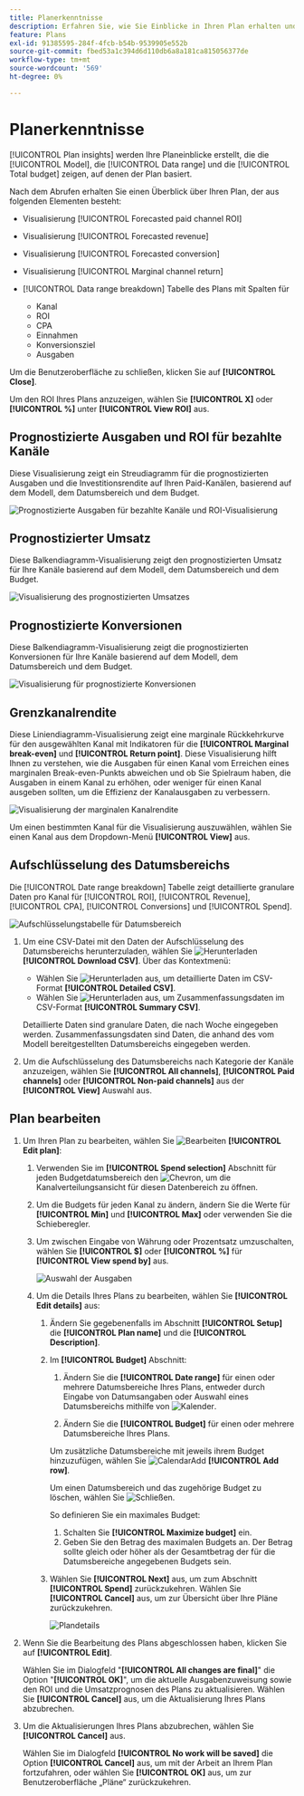 ```yaml
---
title: Planerkenntnisse
description: Erfahren Sie, wie Sie Einblicke in Ihren Plan erhalten und einen Plan in Mix Modeler bearbeiten können.
feature: Plans
exl-id: 91385595-284f-4fcb-b54b-9539905e552b
source-git-commit: fbed53a1c394d6d110db6a8a181ca815056377de
workflow-type: tm+mt
source-wordcount: '569'
ht-degree: 0%

---
```


# Planerkenntnisse


[!UICONTROL Plan insights] werden Ihre Planeinblicke erstellt, die die [!UICONTROL Model], die [!UICONTROL Data range] und die [!UICONTROL Total budget] zeigen, auf denen der Plan basiert.

Nach dem Abrufen erhalten Sie einen Überblick über Ihren Plan, der aus folgenden Elementen besteht:

- Visualisierung [!UICONTROL Forecasted paid channel ROI]
- Visualisierung [!UICONTROL Forecasted revenue]
- Visualisierung [!UICONTROL Forecasted conversion]
- Visualisierung [!UICONTROL Marginal channel return]
- [!UICONTROL Data range breakdown] Tabelle des Plans mit Spalten für

   - Kanal
   - ROI
   - CPA
   - Einnahmen
   - Konversionsziel
   - Ausgaben

Um die Benutzeroberfläche zu schließen, klicken Sie auf **[!UICONTROL Close]**.

Um den ROI Ihres Plans anzuzeigen, wählen Sie **[!UICONTROL X]** oder **[!UICONTROL  %]** unter **[!UICONTROL View ROI]** aus.

## Prognostizierte Ausgaben und ROI für bezahlte Kanäle

Diese Visualisierung zeigt ein Streudiagramm für die prognostizierten Ausgaben und die Investitionsrendite auf Ihren Paid-Kanälen, basierend auf dem Modell, dem Datumsbereich und dem Budget.

![Prognostizierte Ausgaben für bezahlte Kanäle und ROI-Visualisierung](../assets/overview-plan-forecasted-paid-channel-send-roi.png)


## Prognostizierter Umsatz

Diese Balkendiagramm-Visualisierung zeigt den prognostizierten Umsatz für Ihre Kanäle basierend auf dem Modell, dem Datumsbereich und dem Budget.

![Visualisierung des prognostizierten Umsatzes](../assets/overview-plan-forecasted-revenue.png)


## Prognostizierte Konversionen

Diese Balkendiagramm-Visualisierung zeigt die prognostizierten Konversionen für Ihre Kanäle basierend auf dem Modell, dem Datumsbereich und dem Budget.

![Visualisierung für prognostizierte Konversionen](../assets/overview-plan-forecasted-conversions.png)


## Grenzkanalrendite

Diese Liniendiagramm-Visualisierung zeigt eine marginale Rückkehrkurve für den ausgewählten Kanal mit Indikatoren für die **[!UICONTROL Marginal break-even]** und **[!UICONTROL Return point]**. Diese Visualisierung hilft Ihnen zu verstehen, wie die Ausgaben für einen Kanal vom Erreichen eines marginalen Break-even-Punkts abweichen und ob Sie Spielraum haben, die Ausgaben in einem Kanal zu erhöhen, oder weniger für einen Kanal ausgeben sollten, um die Effizienz der Kanalausgaben zu verbessern.

![Visualisierung der marginalen Kanalrendite](../assets/overview-plan-marginal-channel-return.png)

Um einen bestimmten Kanal für die Visualisierung auszuwählen, wählen Sie einen Kanal aus dem Dropdown-Menü **[!UICONTROL View]** aus.


## Aufschlüsselung des Datumsbereichs

Die [!UICONTROL Date range breakdown] Tabelle zeigt detaillierte granulare Daten pro Kanal für [!UICONTROL ROI], [!UICONTROL Revenue], [!UICONTROL CPA], [!UICONTROL Conversions] und [!UICONTROL Spend].

![Aufschlüsselungstabelle für Datumsbereich](../assets/overview-plan-date-range-breakdown.png)

1. Um eine CSV-Datei mit den Daten der Aufschlüsselung des Datumsbereichs herunterzuladen, wählen Sie ![Herunterladen](/help/assets/icons/Download.svg) **[!UICONTROL Download CSV]**. Über das Kontextmenü:

   - Wählen Sie ![Herunterladen](/help/assets/icons/Download.svg) aus, um detaillierte Daten im CSV-Format **[!UICONTROL Detailed CSV]**.
   - Wählen Sie ![Herunterladen](/help/assets/icons/Download.svg) aus, um Zusammenfassungsdaten im CSV-Format **[!UICONTROL Summary CSV]**.

   Detaillierte Daten sind granulare Daten, die nach Woche eingegeben werden. Zusammenfassungsdaten sind Daten, die anhand des vom Modell bereitgestellten Datumsbereichs eingegeben werden.

1. Um die Aufschlüsselung des Datumsbereichs nach Kategorie der Kanäle anzuzeigen, wählen Sie **[!UICONTROL All channels]**, **[!UICONTROL Paid channels]** oder **[!UICONTROL Non-paid channels]** aus der **[!UICONTROL View]** Auswahl aus.


## Plan bearbeiten

1. Um Ihren Plan zu bearbeiten, wählen Sie ![Bearbeiten](/help/assets/icons/Edit.svg) **[!UICONTROL Edit plan]**:

   1. Verwenden Sie im **[!UICONTROL Spend selection]** Abschnitt für jeden Budgetdatumsbereich den ![Chevron](/help/assets/icons/ChevronRight.svg), um die Kanalverteilungsansicht für diesen Datenbereich zu öffnen.

   1. Um die Budgets für jeden Kanal zu ändern, ändern Sie die Werte für **[!UICONTROL Min]** und **[!UICONTROL Max]** oder verwenden Sie die Schieberegler.

   1. Um zwischen Eingabe von Währung oder Prozentsatz umzuschalten, wählen Sie **[!UICONTROL $]** oder **[!UICONTROL %]** für **[!UICONTROL View spend by]** aus.

      ![Auswahl der Ausgaben](/help/assets/spend-selection.png)

   1. Um die Details Ihres Plans zu bearbeiten, wählen Sie **[!UICONTROL Edit details]** aus:

      1. Ändern Sie gegebenenfalls im Abschnitt **[!UICONTROL Setup]** die **[!UICONTROL Plan name]** und die **[!UICONTROL Description]**.

      1. Im **[!UICONTROL Budget]** Abschnitt:

         1. Ändern Sie die **[!UICONTROL Date range]** für einen oder mehrere Datumsbereiche Ihres Plans, entweder durch Eingabe von Datumsangaben oder Auswahl eines Datumsbereichs mithilfe von ![Kalender](/help/assets/icons/Calendar.svg).

         1. Ändern Sie die **[!UICONTROL Budget]** für einen oder mehrere Datumsbereiche Ihres Plans.

         Um zusätzliche Datumsbereiche mit jeweils ihrem Budget hinzuzufügen, wählen Sie ![CalendarAdd](/help/assets/icons/CalendarAdd.svg) **[!UICONTROL Add row]**.

         Um einen Datumsbereich und das zugehörige Budget zu löschen, wählen Sie ![Schließen](/help/assets/icons/Close.svg).

         So definieren Sie ein maximales Budget:

         1. Schalten Sie **[!UICONTROL Maximize budget]** ein.
         1. Geben Sie den Betrag des maximalen Budgets an. Der Betrag sollte gleich oder höher als der Gesamtbetrag der für die Datumsbereiche angegebenen Budgets sein.

      1. Wählen Sie **[!UICONTROL Next]** aus, um zum Abschnitt **[!UICONTROL Spend]** zurückzukehren. Wählen Sie **[!UICONTROL Cancel]** aus, um zur Übersicht über Ihre Pläne zurückzukehren.

         ![Plandetails](/help/assets/plan-details.png)


1. Wenn Sie die Bearbeitung des Plans abgeschlossen haben, klicken Sie auf **[!UICONTROL Edit]**.

   Wählen Sie im Dialogfeld &quot;**[!UICONTROL All changes are final]**&quot; die Option &quot;**[!UICONTROL OK]**&quot;, um die aktuelle Ausgabenzuweisung sowie den ROI und die Umsatzprognosen des Plans zu aktualisieren. Wählen Sie **[!UICONTROL Cancel]** aus, um die Aktualisierung Ihres Plans abzubrechen.

1. Um die Aktualisierungen Ihres Plans abzubrechen, wählen Sie **[!UICONTROL Cancel]** aus.

   Wählen Sie im Dialogfeld **[!UICONTROL No work will be saved]** die Option **[!UICONTROL Cancel]** aus, um mit der Arbeit an Ihrem Plan fortzufahren, oder wählen Sie **[!UICONTROL OK]** aus, um zur Benutzeroberfläche „Pläne“ zurückzukehren.
